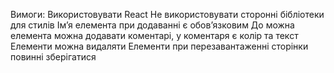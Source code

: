 Вимоги:
Використовувати React
Не використовувати сторонні бібліотеки для стилів 
Імʼя елемента при додаванні є обовʼязковим
До можна елемента можна додавати коментарі, у коментаря є колір та текст 
Елементи можна видаляти
Елементи при перезавантаженні сторінки повинні зберігатися 
